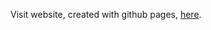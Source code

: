 Visit website, created with github pages, <a href="https://jennifermle.github.io/Portfolio-Website/" target="_blank">here</a>. 